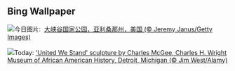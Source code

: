## Bing Wallpaper
![](https://www.bing.com/th?id=OHR.GrandCanyonWinter_ZH-CN2640803517_UHD.jpg&w=1000)今日图片: &nbsp;[大峡谷国家公园，亚利桑那州，美国 (© Jeremy Janus/Getty Images)](https://www.bing.com/th?id=OHR.GrandCanyonWinter_ZH-CN2640803517_UHD.jpg)
<br><br/>
![](https://www.bing.com/th?id=OHR.WrightSculpture_EN-US2897504160_UHD.jpg&w=1000)Today: ['United We Stand' sculpture by Charles McGee, Charles H. Wright Museum of African American History, Detroit, Michigan (© Jim West/Alamy)](https://www.bing.com/th?id=OHR.WrightSculpture_EN-US2897504160_UHD.jpg)
<br><br/>
